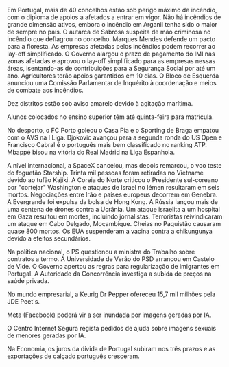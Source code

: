 Em Portugal, mais de 40 concelhos estão sob perigo máximo de incêndio, com o diploma de apoios a afetados a entrar em vigor. Não há incêndios de grande dimensão ativos, embora o incêndio em Arganil tenha sido o maior de sempre no país. O autarca de Sabrosa suspeita de mão criminosa no incêndio que deflagrou no concelho. Marques Mendes defende um pacto para a floresta. As empresas afetadas pelos incêndios podem recorrer ao lay-off simplificado. O Governo alargou o prazo de pagamento do IMI nas zonas afetadas e aprovou o lay-off simplificado para as empresas nessas áreas, isentando-as de contribuições para a Segurança Social por até um ano. Agricultores terão apoios garantidos em 10 dias. O Bloco de Esquerda anunciou uma Comissão Parlamentar de Inquérito à coordenação e meios de combate aos incêndios.

Dez distritos estão sob aviso amarelo devido à agitação marítima.

Alunos colocados no ensino superior têm até quinta-feira para matrícula.

No desporto, o FC Porto goleou o Casa Pia e o Sporting de Braga empatou com o AVS na I Liga. Djokovic avançou para a segunda ronda do US Open e Francisco Cabral é o português mais bem classificado no ranking ATP. Mbappé bisou na vitória do Real Madrid na Liga Espanhola.

A nível internacional, a SpaceX cancelou, mas depois remarcou, o voo teste do foguetão Starship. Trinta mil pessoas foram retiradas no Vietname devido ao tufão Kajiki. A Coreia do Norte criticou o Presidente sul-coreano por "cortejar" Washington e ataques de Israel no Iémen resultaram em seis mortos. Negociações entre Irão e países europeus decorrem em Genebra. A Evergrande foi expulsa da bolsa de Hong Kong. A Rússia lançou mais de uma centena de drones contra a Ucrânia. Um ataque israelita a um hospital em Gaza resultou em mortes, incluindo jornalistas. Terroristas reivindicaram um ataque em Cabo Delgado, Moçambique. Cheias no Paquistão causaram quase 800 mortos. Os EUA suspenderam a vacina contra a chikungunya devido a efeitos secundários.

Na política nacional, o PS questionou a ministra do Trabalho sobre contratos a termo. A Universidade de Verão do PSD arrancou em Castelo de Vide. O Governo apertou as regras para regularização de imigrantes em Portugal. A Autoridade da Concorrência investiga a subida de preços na saúde privada.

No mundo empresarial, a Keurig Dr Pepper ofereceu 15,7 mil milhões pela JDE Peet's.

Meta (Facebook) poderá vir a ser inundada por imagens geradas por IA.

O Centro Internet Segura regista pedidos de ajuda sobre imagens sexuais de menores geradas por IA.

Na Economia, os juros da dívida de Portugal subiram nos três prazos e as exportações de calçado português cresceram.